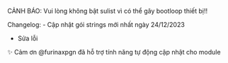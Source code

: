 CẢNH BÁO: Vui lòng không bật sulist vì có thể gây bootloop thiết bị!!

Changelog:
- Cập nhật gói strings mới nhất ngày 24/12/2023
- Sửa lỗi

✨ Cảm ơn @furinaxpgn đã hỗ trợ tính năng tự động cập nhật cho module 

